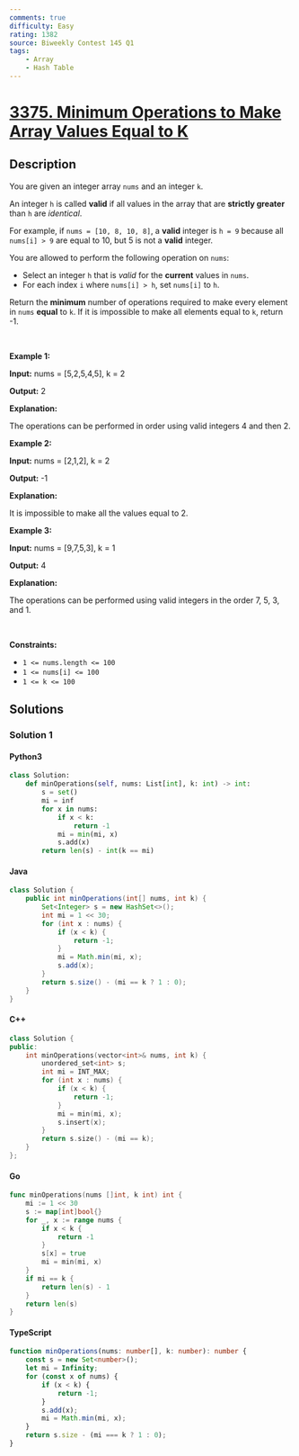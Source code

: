 ```yaml
---
comments: true
difficulty: Easy
rating: 1382
source: Biweekly Contest 145 Q1
tags:
    - Array
    - Hash Table
---
```


<!-- problem:start -->

# [3375. Minimum Operations to Make Array Values Equal to K](https://leetcode.com/problems/minimum-operations-to-make-array-values-equal-to-k)

## Description

<!-- description:start -->

<p>You are given an integer array <code>nums</code> and an integer <code>k</code>.</p>

<p>An integer <code>h</code> is called <strong>valid</strong> if all values in the array that are <strong>strictly greater</strong> than <code>h</code> are <em>identical</em>.</p>

<p>For example, if <code>nums = [10, 8, 10, 8]</code>, a <strong>valid</strong> integer is <code>h = 9</code> because all <code>nums[i] &gt; 9</code>&nbsp;are equal to 10, but 5 is not a <strong>valid</strong> integer.</p>

<p>You are allowed to perform the following operation on <code>nums</code>:</p>

<ul>
	<li>Select an integer <code>h</code> that is <em>valid</em> for the <strong>current</strong> values in <code>nums</code>.</li>
	<li>For each index <code>i</code> where <code>nums[i] &gt; h</code>, set <code>nums[i]</code> to <code>h</code>.</li>
</ul>

<p>Return the <strong>minimum</strong> number of operations required to make every element in <code>nums</code> <strong>equal</strong> to <code>k</code>. If it is impossible to make all elements equal to <code>k</code>, return -1.</p>

<p>&nbsp;</p>
<p><strong class="example">Example 1:</strong></p>

<div class="example-block">
<p><strong>Input:</strong> <span class="example-io">nums = [5,2,5,4,5], k = 2</span></p>

<p><strong>Output:</strong> <span class="example-io">2</span></p>

<p><strong>Explanation:</strong></p>

<p>The operations can be performed in order using valid integers 4 and then 2.</p>
</div>

<p><strong class="example">Example 2:</strong></p>

<div class="example-block">
<p><strong>Input:</strong> <span class="example-io">nums = [2,1,2], k = 2</span></p>

<p><strong>Output:</strong> <span class="example-io">-1</span></p>

<p><strong>Explanation:</strong></p>

<p>It is impossible to make all the values equal to 2.</p>
</div>

<p><strong class="example">Example 3:</strong></p>

<div class="example-block">
<p><strong>Input:</strong> <span class="example-io">nums = [9,7,5,3], k = 1</span></p>

<p><strong>Output:</strong> <span class="example-io">4</span></p>

<p><strong>Explanation:</strong></p>

<p>The operations can be performed using valid integers in the order 7, 5, 3, and 1.</p>
</div>

<p>&nbsp;</p>
<p><strong>Constraints:</strong></p>

<ul>
	<li><code>1 &lt;= nums.length &lt;= 100 </code></li>
	<li><code>1 &lt;= nums[i] &lt;= 100</code></li>
	<li><code>1 &lt;= k &lt;= 100</code></li>
</ul>

<!-- description:end -->

## Solutions

<!-- solution:start -->

### Solution 1

<!-- tabs:start -->

#### Python3

```python
class Solution:
    def minOperations(self, nums: List[int], k: int) -> int:
        s = set()
        mi = inf
        for x in nums:
            if x < k:
                return -1
            mi = min(mi, x)
            s.add(x)
        return len(s) - int(k == mi)
```

#### Java

```java
class Solution {
    public int minOperations(int[] nums, int k) {
        Set<Integer> s = new HashSet<>();
        int mi = 1 << 30;
        for (int x : nums) {
            if (x < k) {
                return -1;
            }
            mi = Math.min(mi, x);
            s.add(x);
        }
        return s.size() - (mi == k ? 1 : 0);
    }
}
```

#### C++

```cpp
class Solution {
public:
    int minOperations(vector<int>& nums, int k) {
        unordered_set<int> s;
        int mi = INT_MAX;
        for (int x : nums) {
            if (x < k) {
                return -1;
            }
            mi = min(mi, x);
            s.insert(x);
        }
        return s.size() - (mi == k);
    }
};
```

#### Go

```go
func minOperations(nums []int, k int) int {
	mi := 1 << 30
	s := map[int]bool{}
	for _, x := range nums {
		if x < k {
			return -1
		}
		s[x] = true
		mi = min(mi, x)
	}
	if mi == k {
		return len(s) - 1
	}
	return len(s)
}
```

#### TypeScript

```ts
function minOperations(nums: number[], k: number): number {
    const s = new Set<number>();
    let mi = Infinity;
    for (const x of nums) {
        if (x < k) {
            return -1;
        }
        s.add(x);
        mi = Math.min(mi, x);
    }
    return s.size - (mi === k ? 1 : 0);
}
```

<!-- tabs:end -->

<!-- solution:end -->

<!-- problem:end -->
